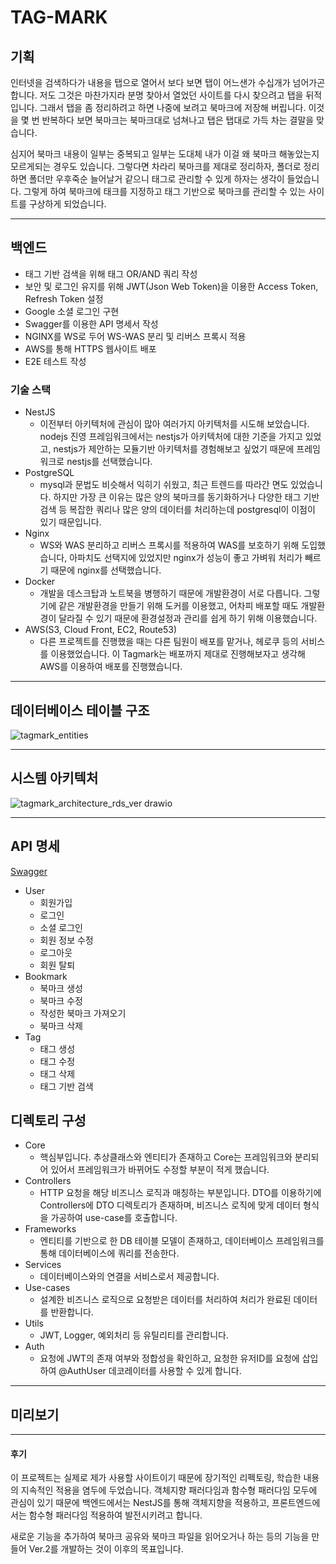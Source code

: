 # TAG-MARK

## 기획
인터넷을 검색하다가 내용을 탭으로 열어서 보다 보면 탭이 어느샌가 수십개가 넘어가곤 합니다. 저도 그것은 마찬가지라 분명 찾아서 열었던 사이트를 다시 찾으려고 탭을 뒤적입니다. 그래서 탭을 좀 정리하려고 하면 나중에 보려고 북마크에 저장해 버립니다. 이것을 몇 번 반복하다 보면 북마크는 북마크대로 넘쳐나고 탭은 탭대로 가득 차는 결말을 맞습니다. 

심지어 북마크 내용이 일부는 중복되고 일부는 도대체 내가 이걸 왜 북마크 해놓았는지 모르게되는 경우도 있습니다. 그렇다면 차라리 북마크를 제대로 정리하자, 폴더로 정리하면 폴더만 우후죽순 늘어날거 같으니 태그로 관리할 수 있게 하자는 생각이 들었습니다. 그렇게 하여 북마크에 태크를 지정하고 태그 기반으로 북마크를 관리할 수 있는 사이트를 구상하게 되었습니다.

___

## 백엔드
* 태그 기반 검색을 위해 태그 OR/AND 쿼리 작성
* 보안 및 로그인 유지를 위해 JWT(Json Web Token)을 이용한 Access Token, Refresh Token 설정 
* Google 소셜 로그인 구현
* Swagger를 이용한 API 명세서 작성
* NGINX를 WS로 두어 WS-WAS 분리 및 리버스 프록시 적용
* AWS를 통해 HTTPS 웹사이트 배포
* E2E 테스트 작성

### 기술 스택
* NestJS
  * 이전부터 아키텍처에 관심이 많아 여러가지 아키텍처를 시도해 보았습니다. nodejs 진영 프레임워크에서는 nestjs가 아키텍처에 대한 기준을 가지고 있었고, nestjs가 제안하는 모듈기반 아키텍처를 경험해보고 싶었기 때문에 프레임워크로 nestjs를 선택했습니다.
* PostgreSQL
  * mysql과 문법도 비슷해서 익히기 쉬웠고, 최근 트렌드를 따라간 면도 있었습니다. 하지만 가장 큰 이유는 많은 양의 북마크를 동기화하거나 다양한 태그 기반 검색 등 복잡한 쿼리나 많은 양의 데이터를 처리하는데 postgresql이 이점이 있기 때문입니다.
* Nginx
  * WS와 WAS 분리하고 리버스 프록시를 적용하여 WAS를 보호하기 위해 도입했습니다, 아파치도 선택지에 있었지만 nginx가 성능이 좋고 가벼워 처리가 빼르기 때문에 nginx를 선택했습니다.
* Docker
  * 개발을 데스크탑과 노트북을 병행하기 때문에 개발환경이 서로 다릅니다. 그렇기에 같은 개발환경을 만들기 위해 도커를 이용했고, 어차피 배포할 때도 개발환경이 달라질 수 있기 때문에 환경설정과 관리를 쉽게 하기 위해 이용했습니다.
* AWS(S3, Cloud Front, EC2, Route53)
  * 다른 프로젝트를 진행했을 때는 다른 팀원이 배포를 맡거나, 헤로쿠 등의 서비스를 이용했었습니다. 이 Tagmark는 배포까지 제대로 진행해보자고 생각해 AWS를 이용하여 배포를 진행했습니다.

___

## 데이터베이스 테이블 구조
![tagmark_entities](https://user-images.githubusercontent.com/83062886/212309957-a1f19308-559a-4a0c-a626-40929ee2bd58.jpg)
___

## 시스템 아키텍처
![tagmark_architecture_rds_ver drawio](https://user-images.githubusercontent.com/83062886/215636681-907b575a-4e38-4ef3-b01e-8ad29758c6a8.jpg)
___

## API 명세
[Swagger](https://server.tagmark.site/api-docs)
* User
  * 회원가입
  * 로그인
  * 소셜 로그인
  * 회원 정보 수정
  * 로그아웃
  * 회원 탈퇴
* Bookmark
  * 북마크 생성
  * 북마크 수정
  * 작성한 북마크 가져오기
  * 북마크 삭제
* Tag
  * 태그 생성
  * 태그 수정
  * 태그 삭제
  * 태그 기반 검색

## 디렉토리 구성
* Core
  * 핵심부입니다. 추상클래스와 엔티티가 존재하고 Core는 프레임워크와 분리되어 있어서 프레임워크가 바뀌어도 수정할 부분이 적게 했습니다.
* Controllers
  * HTTP 요청을 해당 비즈니스 로직과 매칭하는 부분입니다. DTO를 이용하기에 Controllers에 DTO 디렉토리가 존재하며, 비즈니스 로직에 맞게 데이터 형식을 가공하여 use-case를 호출합니다.
* Frameworks
  * 엔티티를 기반으로 한 DB 테이블 모델이 존재하고, 데이터베이스 프레임워크를 통해 데이터베이스에 쿼리를 전송한다.
* Services
  * 데이터베이스와의 연결을 서비스로서 제공합니다.
* Use-cases
  * 설계한 비즈니스 로직으로 요청받은 데이터를 처리하여 처리가 완료된 데이터를 반환합니다.
* Utils
  * JWT, Logger, 예외처리 등 유틸리티를 관리합니다.
* Auth
  * 요청에 JWT의 존재 여부와 정합성을 확인하고, 요청한 유저ID를 요청에 삽입하여 @AuthUser 데코레이터를 사용할 수 있게 합니다.
___

## 미리보기
___

#### 후기
이 프로젝트는 실제로 제가 사용할 사이트이기 때문에 장기적인 리펙토링, 학습한 내용의 지속적인 적용을 염두에 두었습니다. 객체지향 패러다임과 함수형 패러다임 모두에 관심이 있기 때문에 백엔드에서는 NestJS를 통해 객체지향을 적용하고, 프론트엔드에서는 함수형 패러다임 적용하여 발전시키려고 합니다.

새로운 기능을 추가하여 북마크 공유와 북마크 파일을 읽어오거나 하는 등의 기능을 만들어 Ver.2를 개발하는 것이 이후의 목표입니다.

